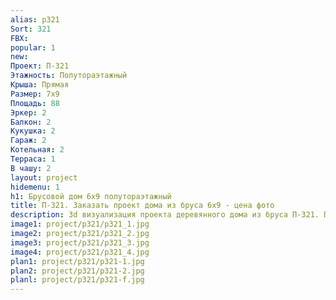 ```yaml
---
alias: p321
Sort: 321
FBX: 
popular: 1
new: 
Проект: П-321
Этажность: Полутораэтажный
Крыша: Прямая
Размер: 7х9
Площадь: 88
Эркер: 2
Балкон: 2
Кукушка: 2
Гараж: 2
Котельная: 2
Терраса: 1
В чашу: 2
layout: project
hidemenu: 1
h1: Брусовой дом 6х9 полутораэтажный
title: П-321. Заказать проект дома из бруса 6х9 - цена фото
description: 3d визуализация проекта деревянного дома из бруса П-321. Площадь 88 м2, размер 6х9. Вы можете внести любые изменения в проект.
image1: project/p321/p321_1.jpg
image2: project/p321/p321_2.jpg
image3: project/p321/p321_3.jpg
image4: project/p321/p321_4.jpg
plan1: project/p321/p321-1.jpg
plan2: project/p321/p321-2.jpg
planl: project/p321/p321-f.jpg
---
```

